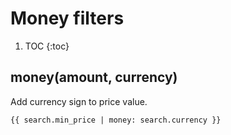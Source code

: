 # Money filters
1. TOC
{:toc}

## money(amount, currency)

Add currency sign to price value.

~~~django
{{ search.min_price | money: search.currency }}
~~~
